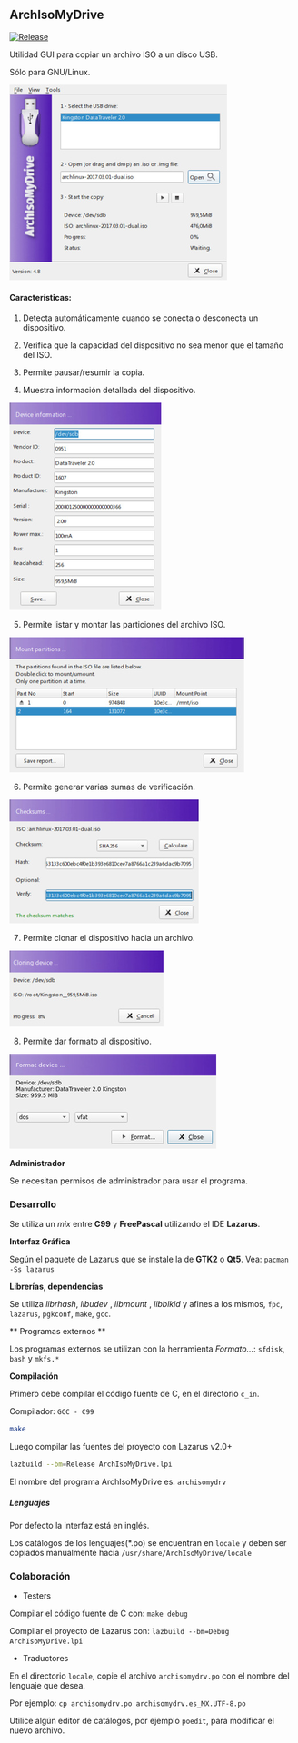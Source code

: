 ## ArchIsoMyDrive

[![Release](https://img.shields.io/github/v/release/daltomi/ArchIsoMyDrive)](https://github.com/daltomi/ArchIsoMyDrive/releases/latest)

Utilidad GUI para copiar un archivo ISO a un disco USB.

Sólo para GNU/Linux.

<img src="https://github.com/daltomi/ArchIsoMyDrive/raw/master/screenshot/main.jpg"/>



#### Características:

1. Detecta automáticamente cuando se conecta o desconecta un dispositivo.

2. Verifica que la capacidad del dispositivo no sea menor que el tamaño del ISO.

3. Permite pausar/resumir la copia.

4. Muestra información detallada del dispositivo.

<img src="https://github.com/daltomi/ArchIsoMyDrive/raw/master/screenshot/info.jpg"/>

5. Permite listar y montar las particiones del archivo ISO.

<img src="https://github.com/daltomi/ArchIsoMyDrive/raw/master/screenshot/mount.jpg"/>

6. Permite generar varias sumas de verificación.

<img src="https://github.com/daltomi/ArchIsoMyDrive/raw/master/screenshot/checksums.jpg"/>

7. Permite clonar el dispositivo hacia un archivo.

<img src="https://github.com/daltomi/ArchIsoMyDrive/raw/master/screenshot/clone.jpg"/>

8. Permite dar formato al dispositivo.

<img src="https://github.com/daltomi/ArchIsoMyDrive/raw/master/screenshot/format.jpg"/>


**Administrador**

Se necesitan permisos de administrador para usar el programa.



### Desarrollo

Se utiliza un _mix_ entre **C99** y **FreePascal** utilizando el IDE **Lazarus**.

**Interfaz Gráfica**

Según el paquete de Lazarus que se instale la de **GTK2** o **Qt5**. Vea: `pacman -Ss lazarus`

**Librerías, dependencias**

Se utiliza _librhash_, _libudev_ , _libmount_ , _libblkid_ y afines a los mismos, `fpc`, `lazarus`, `pgkconf`, `make`, `gcc`.

** Programas externos **

Los programas externos se utilizan con la herramienta *Formato...*: `sfdisk`, `bash` y `mkfs.*`

**Compilación**

Primero debe compilar el código fuente de C, en el directorio `c_in`.

Compilador: `GCC - C99`

```bash
make
```
Luego compilar las fuentes del proyecto con Lazarus v2.0+

```bash
lazbuild --bm=Release ArchIsoMyDrive.lpi
```

El nombre del programa ArchIsoMyDrive es: `archisomydrv`

##### Lenguajes

Por defecto la interfaz está en inglés.

Los catálogos de los lenguajes(*.po) se encuentran en  `locale` y deben ser
copiados manualmente hacia `/usr/share/ArchIsoMyDrive/locale`

### Colaboración

* Testers

Compilar el código fuente de C con: `make debug`

Compilar el proyecto de Lazarus con: `lazbuild --bm=Debug ArchIsoMyDrive.lpi`


* Traductores

En el directorio `locale`, copie el archivo `archisomydrv.po` con el nombre del lenguaje que desea.

Por ejemplo: `cp archisomydrv.po archisomydrv.es_MX.UTF-8.po`

Utilice algún editor de catálogos, por ejemplo `poedit`, para modificar el nuevo archivo.


